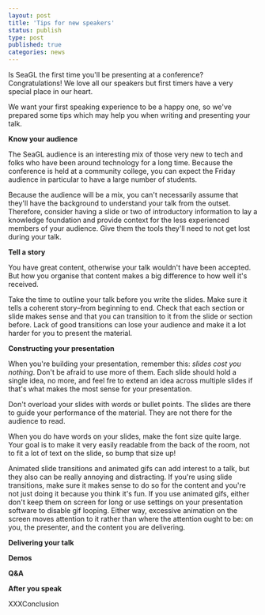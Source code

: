 ```yaml
---
layout: post
title: 'Tips for new speakers'
status: publish
type: post
published: true
categories: news
---
```


Is SeaGL the first time you'll be presenting at a conference? Congratulations! We love all our speakers but first timers have a very special place in our heart.

We want your first speaking experience to be a happy one, so we've prepared some tips which may help you when writing and presenting your talk.

**Know your audience**

The SeaGL audience is an interesting mix of those very new to tech and folks who have been around technology for a long time. Because the conference is held at a community college, you can expect the Friday audience in particular to have a large number of students.

Because the audience will be a mix, you can't necessarily assume that they'll have the background to understand your talk from the outset. Therefore, consider having a slide or two of introductory information to lay a knowledge foundation and provide context for the less experienced members of your audience. Give them the tools they'll need to not get lost during your talk.

**Tell a story**

You have great content, otherwise your talk wouldn't have been accepted. But how you organise that content makes a big difference to how well it's received.

Take the time to outline your talk before you write the slides. Make sure it tells a coherent story–from beginning to end. Check that each section or slide makes sense and that you can transition to it from the slide or section before. Lack of good transitions can lose your audience and make it a lot harder for you to present the material.

**Constructing your presentation**

When you're building your presentation, remember this: _slides cost you nothing_. Don't be afraid to use more of them. Each slide should hold a single idea, no more, and feel fre to extend an idea across multiple slides if that's what makes the most sense for your presentation.

Don't overload your slides with words or bullet points. The slides are there to guide your performance of the material. They are not there for the audience to read.

When you do have words on your slides, make the font size quite large. Your goal is to make it very easily readable from the back of the room, not to fit a lot of text on the slide, so bump that size up!

Animated slide transitions and animated gifs can add interest to a talk, but they also can be really annoying and distracting. If you're using slide transitions, make sure it makes sense to do so for the content and you're not just doing it because you think it's fun. If you use animated gifs, either don't keep them on screen for long or use settings on your presentation software to disable gif looping. Either way, excessive animation on the screen moves attention to it rather than where the attention ought to be: on you, the presenter, and the content you are delivering.

**Delivering your talk**

**Demos**

**Q&A**

**After you speak**


XXXConclusion
